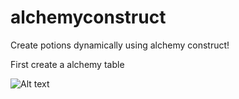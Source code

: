 # alchemyconstruct

Create potions dynamically using alchemy construct!

First create a alchemy table

![Alt text](relative/path/to/images/AlchemyTableRecipe.png?raw=true "Title")
